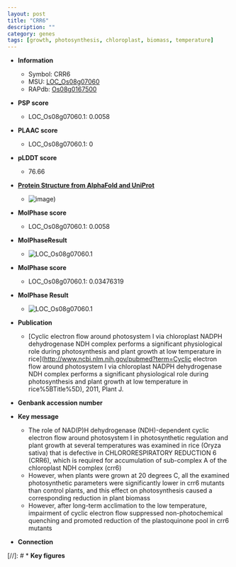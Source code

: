 ```yaml
---
layout: post
title: "CRR6"
description: ""
category: genes
tags: [growth, photosynthesis, chloroplast, biomass, temperature]
---
```


* **Information**  
    + Symbol: CRR6  
    + MSU: [LOC_Os08g07060](http://rice.plantbiology.msu.edu/cgi-bin/ORF_infopage.cgi?orf=LOC_Os08g07060)  
    + RAPdb: [Os08g0167500](http://rapdb.dna.affrc.go.jp/viewer/gbrowse_details/irgsp1?name=Os08g0167500)  

* **PSP score**  
    + LOC_Os08g07060.1: 0.0058 

* **PLAAC score**  
    + LOC_Os08g07060.1: 0 

* **pLDDT score**
    + 76.66

* **[Protein Structure from AlphaFold and UniProt](https://www.uniprot.org/uniprotkb/Q6ZCP8/entry#structure)**
    + ![image](https://ricepsp.github.io/images/Q6/AF-Q6ZCP8-F1.png))

* **MolPhase score**
    + LOC_Os08g07060.1: 0.0058

* **MolPhaseResult**
    + ![LOC_Os08g07060.1](https://ricepsp.github.io/pictures/LOC_Os08g/LOC_Os08g07060.1.png)

* **MolPhase score**
    + LOC_Os08g07060.1: 0.03476319

* **MolPhase Result**
    + ![LOC_Os08g07060.1](https://304243504.github.io/Pictures/LOC_Os08g/LOC_Os08g07060.1.png)

* **Publication**  
    + [Cyclic electron flow around photosystem I via chloroplast NADPH dehydrogenase NDH complex performs a significant physiological role during photosynthesis and plant growth at low temperature in rice](http://www.ncbi.nlm.nih.gov/pubmed?term=Cyclic electron flow around photosystem I via chloroplast NADPH dehydrogenase NDH complex performs a significant physiological role during photosynthesis and plant growth at low temperature in rice%5BTitle%5D), 2011, Plant J.

* **Genbank accession number**  

* **Key message**  
    + The role of NAD(P)H dehydrogenase (NDH)-dependent cyclic electron flow around photosystem I in photosynthetic regulation and plant growth at several temperatures was examined in rice (Oryza sativa) that is defective in CHLORORESPIRATORY REDUCTION 6 (CRR6), which is required for accumulation of sub-complex A of the chloroplast NDH complex (crr6)
    + However, when plants were grown at 20 degrees C, all the examined photosynthetic parameters were significantly lower in crr6 mutants than control plants, and this effect on photosynthesis caused a corresponding reduction in plant biomass
    + However, after long-term acclimation to the low temperature, impairment of cyclic electron flow suppressed non-photochemical quenching and promoted reduction of the plastoquinone pool in crr6 mutants

* **Connection**  

[//]: # * **Key figures**  


